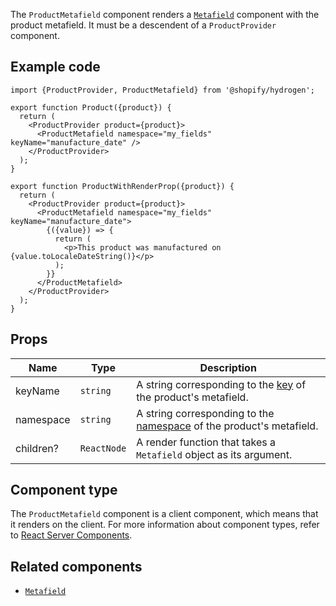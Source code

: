 <!-- This file is generated from source code in the Shopify/hydrogen repo. Edit the files in /packages/hydrogen/src/components/ProductMetafield and run 'yarn generate-docs' at the root of this repo. For more information, refer to https://github.com/Shopify/shopify-dev/blob/main/content/internal/operations/hydrogen-reference-docs.md. -->

The `ProductMetafield` component renders a
[`Metafield`](/api/hydrogen/components/primitive/metafield) component with the product metafield.
It must be a descendent of a `ProductProvider` component.

## Example code

```tsx
import {ProductProvider, ProductMetafield} from '@shopify/hydrogen';

export function Product({product}) {
  return (
    <ProductProvider product={product}>
      <ProductMetafield namespace="my_fields" keyName="manufacture_date" />
    </ProductProvider>
  );
}

export function ProductWithRenderProp({product}) {
  return (
    <ProductProvider product={product}>
      <ProductMetafield namespace="my_fields" keyName="manufacture_date">
        {({value}) => {
          return (
            <p>This product was manufactured on {value.toLocaleDateString()}</p>
          );
        }}
      </ProductMetafield>
    </ProductProvider>
  );
}
```

## Props

| Name      | Type                   | Description                                                                                                               |
| --------- | ---------------------- | ------------------------------------------------------------------------------------------------------------------------- |
| keyName   | <code>string</code>    | A string corresponding to the [key](/api/storefront/reference/common-objects/metafield) of the product's metafield.       |
| namespace | <code>string</code>    | A string corresponding to the [namespace](/api/storefront/reference/common-objects/metafield) of the product's metafield. |
| children? | <code>ReactNode</code> | A render function that takes a `Metafield` object as its argument.                                                        |

## Component type

The `ProductMetafield` component is a client component, which means that it renders on the client. For more information about component types, refer to [React Server Components](/custom-storefronts/hydrogen/framework/react-server-components).

## Related components

- [`Metafield`](/api/hydrogen/components/primitive/metafield)
